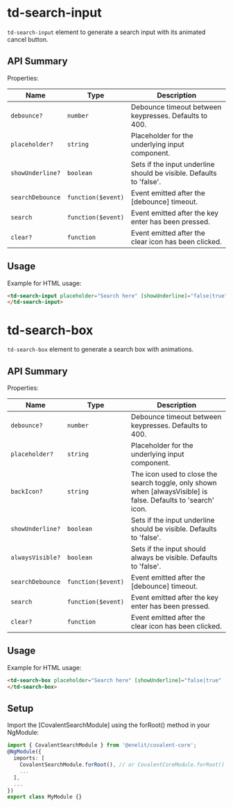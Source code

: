 # td-search-input

`td-search-input` element to generate a search input with its animated cancel button.

## API Summary

Properties:

| Name | Type | Description |
| --- | --- | --- |
| `debounce?` | `number` | Debounce timeout between keypresses. Defaults to 400.
| `placeholder?` | `string` | Placeholder for the underlying input component.
| `showUnderline?` | `boolean` | Sets if the input underline should be visible. Defaults to 'false'.
| `searchDebounce` | `function($event)` | Event emitted after the [debounce] timeout.
| `search` | `function($event)` | Event emitted after the key enter has been pressed.
| `clear?` | `function` | Event emitted after the clear icon has been clicked.

## Usage

Example for HTML usage:

 ```html
<td-search-input placeholder="Search here" [showUnderline]="false|true" [debounce]="500" (searchDebounce)="searchInputTerm = $event" (search)="searchInputTerm = $event" (clear)="searchInputTerm = ''">
</td-search-input>
 ```

# td-search-box

`td-search-box` element to generate a search box with animations.

## API Summary

Properties:

| Name | Type | Description |
| --- | --- | --- |
| `debounce?` | `number` | Debounce timeout between keypresses. Defaults to 400.
| `placeholder?` | `string` | Placeholder for the underlying input component.
| `backIcon?` | `string` | The icon used to close the search toggle, only shown when [alwaysVisible] is false. Defaults to 'search' icon.
| `showUnderline?` | `boolean` | Sets if the input underline should be visible. Defaults to 'false'.
| `alwaysVisible?` | `boolean` | Sets if the input should always be visible. Defaults to 'false'.
| `searchDebounce` | `function($event)` | Event emitted after the [debounce] timeout.
| `search` | `function($event)` | Event emitted after the key enter has been pressed.
| `clear?` | `function` | Event emitted after the clear icon has been clicked.

## Usage

Example for HTML usage:

 ```html
<td-search-box placeholder="Search here" [showUnderline]="false|true" [debounce]="500" [alwaysVisible]="false|true" (searchDebounce)="searchInputTerm = $event" (search)="searchInputTerm = $event" (clear)="searchInputTerm = ''">
</td-search-box>
 ```

## Setup

Import the [CovalentSearchModule] using the forRoot() method in your NgModule:

```typescript
import { CovalentSearchModule } from '@enelit/covalent-core';
@NgModule({
  imports: [
    CovalentSearchModule.forRoot(), // or CovalentCoreModule.forRoot() (included inside of it)
    ...
  ],
  ...
})
export class MyModule {}
```
